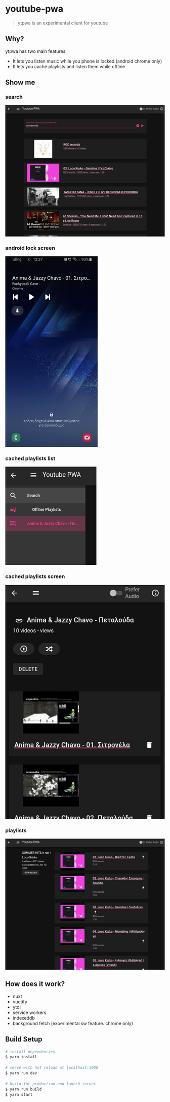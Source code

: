 # youtube-pwa

> ytpwa is an experimental client for youtube

## Why?

ytpwa has two main features

- It lets you listen music while you phone is locked (android chrome only)
- It lets you cache playlists and listen them while offline

## Show me

### search

<img src="https://github.com/blackpr/youtube-pwa/raw/master/gh-images/home-search.jpg" width="800"/>

### android lock screen

<img src="https://github.com/blackpr/youtube-pwa/raw/master/gh-images/android-lock-screen.jpg" height="600"/>

### cached playlists list

<img src="https://github.com/blackpr/youtube-pwa/raw/master/gh-images/offline-playlists.jpg" />

### cached playlists screen

<img src="https://github.com/blackpr/youtube-pwa/raw/master/gh-images/offline-playlist-screen.jpg" width="600"/>

### playlists

<img src="https://github.com/blackpr/youtube-pwa/raw/master/gh-images/playlist.jpg" width="800"/>

## How does it work?

- nuxt
- vuetify
- ytdl
- service workers
- indexeddb
- background fetch (experimental sw feature. chrome only)

## Build Setup

```bash
# install dependencies
$ yarn install

# serve with hot reload at localhost:3000
$ yarn run dev

# build for production and launch server
$ yarn run build
$ yarn start
```

